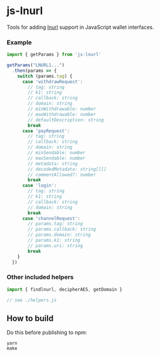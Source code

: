 js-lnurl
========

Tools for adding [lnurl](https://github.com/fiatjaf/lnurl-rfc) support in JavaScript wallet interfaces.

### Example

```js
import { getParams } from 'js-lnurl'

getParams("LNURL1...")
  .then(params => {
    switch (params.tag) {
      case 'withdrawRequest':
        // tag: string
        // k1: string
        // callback: string
        // domain: string
        // minWithdrawable: number
        // maxWithdrawable: number
        // defaultDescription: string
        break
      case 'payRequest':
        // tag: string
        // callback: string
        // domain: string
        // minSendable: number
        // maxSendable: number
        // metadata: string
        // decodedMetadata: string[][]
        // commentAllowed?: number
        break
      case 'login':
        // tag: string
        // k1: string
        // callback: string
        // domain: string
        break
      case 'channelRequest':
        // params.tag: string
        // params.callback: string
        // params.domain: string
        // params.k1: string
        // params.uri: string
        break
    }
  })
```

### Other included helpers

```js
import { findlnurl, decipherAES, getDomain }

// see ./helpers.js
```

## How to build

Do this before publishing to npm:

```
yarn
make
```
